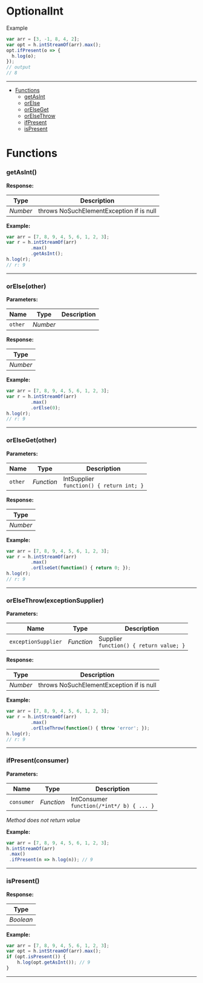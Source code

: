 # OptionalInt

Example
```javascript
var arr = [3, -1, 8, 4, 2];
var opt = h.intStreamOf(arr).max();
opt.ifPresent(o => {
  h.log(o);
});
// output
// 8
```

---

- [Functions](#functions)
  - [getAsInt](#getasint)
  - [orElse](#orelseother)
  - [orElseGet](#orelsegetother)
  - [orElseThrow](#orelsethrowexceptionsupplier)
  - [ifPresent](#ifpresentconsumer)
  - [isPresent](#ispresent)


# Functions 
### getAsInt()




**Response:**

| Type  | Description |
| :---: | ------------|
| _Number_ | throws NoSuchElementException if is null |


**Example:**

```javascript
var arr = [7, 8, 9, 4, 5, 6, 1, 2, 3];
var r = h.intStreamOf(arr)
         .max()
         .getAsInt();
h.log(r);
// r: 9
```

---


### orElse(other)


**Parameters:**

| Name | Type  | Description |
| ---- | :---: | ------------|
| `other` | _Number_ |  |


**Response:**

| Type  |
| :---: |
| _Number_ | 


**Example:**

```javascript
var arr = [7, 8, 9, 4, 5, 6, 1, 2, 3];
var r = h.intStreamOf(arr)
         .max()
         .orElse(0);
h.log(r);
// r: 9
```

---


### orElseGet(other)


**Parameters:**

| Name | Type  | Description |
| ---- | :---: | ------------|
| `other` | _Function_ | IntSupplier<br>`function() { return int; }` |


**Response:**

| Type  |
| :---: |
| _Number_ | 


**Example:**

```javascript
var arr = [7, 8, 9, 4, 5, 6, 1, 2, 3];
var r = h.intStreamOf(arr)
         .max()
         .orElseGet(function() { return 0; });
h.log(r);
// r: 9
```

---


### orElseThrow(exceptionSupplier)


**Parameters:**

| Name | Type  | Description |
| ---- | :---: | ------------|
| `exceptionSupplier` | _Function_ | Supplier<br>`function() { return value; }` |


**Response:**

| Type  | Description |
| :---: | ------------|
| _Number_ | throws NoSuchElementException if is null |


**Example:**

```javascript
var arr = [7, 8, 9, 4, 5, 6, 1, 2, 3];
var r = h.intStreamOf(arr)
         .max()
         .orElseThrow(function() { throw 'error'; });
h.log(r);
// r: 9
```

---


### ifPresent(consumer)


**Parameters:**

| Name | Type  | Description |
| ---- | :---: | ------------|
| `consumer` | _Function_ | IntConsumer<br>`function(/*int*/ b) { ... }` |


_Method does not return value_

**Example:**

```javascript
var arr = [7, 8, 9, 4, 5, 6, 1, 2, 3];
h.intStreamOf(arr)
 .max()
 .ifPresent(n => h.log(n)); // 9
```

---


### isPresent()




**Response:**

| Type  |
| :---: |
| _Boolean_ | 


**Example:**

```javascript
var arr = [7, 8, 9, 4, 5, 6, 1, 2, 3];
var opt = h.intStreamOf(arr).max();
if (opt.isPresent()) {
    h.log(opt.getAsInt()); // 9
}
```

---
